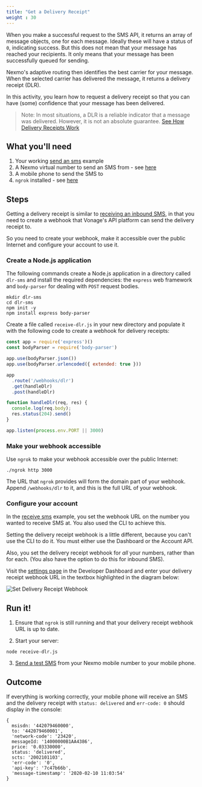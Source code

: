 ```yaml
---
title: "Get a Delivery Receipt"
weight : 30
---
```


When you make a successful request to the SMS API, it returns an array of message objects, one for each message. Ideally these will have a status of `0`, indicating success. But this does not mean that your message has reached your recipients. It only means that your message has been successfully queued for sending.

Nexmo's adaptive routing then identifies the best carrier for your message. When the selected carrier has delivered the message, it returns a delivery receipt (DLR).

In this activity, you learn how to request a delivery receipt so that you can have (some) confidence that your message has been delivered.

> Note: In most situations, a DLR is a reliable indicator that a message was delivered. However, it is not an absolute guarantee. [See How Delivery Receipts Work](https://developer.nexmo.com/messaging/sms/guides/delivery-receipts#how-delivery-receipts-work)


## What you'll need

1. Your working [send an sms](/sms/send-sms) example
2. A Nexmo virtual number to send an SMS from - see [here](/basic-concepts/numbers)
3. A mobile phone to send the SMS to
4. `ngrok` installed - see [here](/basic-concepts/ngrok)

## Steps

Getting a delivery receipt is similar to [receiving an inbound SMS](/sms/receive-sms), in that you need to create a webhook that Vonage's API platform can send the delivery receipt to.

So you need to create your webhook, make it accessible over the public Internet and configure your account to use it.


### Create a Node.js application

The following commands create a Node.js application in a directory called `dlr-sms` and install the required dependencies: the `express` web framework and `body-parser` for dealing with `POST` request bodies. 

```
mkdir dlr-sms
cd dlr-sms
npm init -y
npm install express body-parser
```

Create a file called `receive-dlr.js` in your new directory and populate it with the following code to create a webhook for delivery receipts:

```js
const app = require('express')()
const bodyParser = require('body-parser')

app.use(bodyParser.json())
app.use(bodyParser.urlencoded({ extended: true }))

app
  .route('/webhooks/dlr')
  .get(handleDlr)
  .post(handleDlr)

function handleDlr(req, res) {
  console.log(req.body);
  res.status(204).send()
}

app.listen(process.env.PORT || 3000)
```

### Make your webhook accessible

Use `ngrok` to make your webhook accessible over the public Internet:

```
./ngrok http 3000
```

The URL that `ngrok` provides will form the domain part of your webhook. Append `/webhooks/dlr` to it, and this is the full URL of your webhook.

### Configure your account

In the [receive sms](/sms/receive-sms) example, you set the webhook URL on the number you wanted to receive SMS at. You also used the CLI to achieve this.

Setting the delivery receipt webhook is a little different, because you can't use the CLI to do it. You must either use the Dashboard or the Account API.

Also, you set the delivery receipt webhook for *all* your numbers, rather than for each. (You also have the option to do this for inbound SMS). 

Visit the [settings page](https://dashboard.nexmo.com/settings) in the Developer Dashboard and enter your delivery receipt webhook URL in the textbox highlighted in the diagram below:

![Set Delivery Receipt Webhook](/images/dashboard-set-dlr-webhook.png)

## Run it!

1. Ensure that `ngrok` is still running and that your delivery receipt webhook URL is up to date.

2. Start your server:

  ```
  node receive-dlr.js
  ```

3. [Send a test SMS](/sms/send-sms) from your Nexmo mobile number to your mobile phone.

## Outcome

If everything is working correctly, your mobile phone will receive an SMS and the delivery receipt with `status: delivered` and `err-code: 0` should display in the console:

```
{
  msisdn: '442079460000',
  to: '442079460001',
  'network-code': '23420',
  messageId: '14000000B1AA4386',
  price: '0.03330000',
  status: 'delivered',
  scts: '2002101103',
  'err-code': '0',
  'api-key': '7c47b66b',
  'message-timestamp': '2020-02-10 11:03:54'
}
```